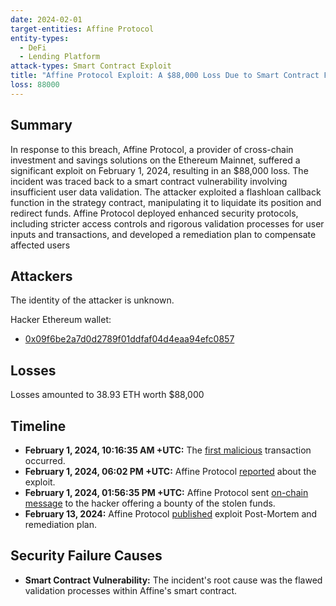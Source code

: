 ```yaml
---
date: 2024-02-01
target-entities: Affine Protocol
entity-types:
  - DeFi
  - Lending Platform
attack-types: Smart Contract Exploit
title: "Affine Protocol Exploit: A $88,000 Loss Due to Smart Contract Flaw"
loss: 88000
---
```


## Summary

In response to this breach, Affine Protocol, a provider of cross-chain investment and savings solutions on the Ethereum Mainnet, suffered a significant exploit on February 1, 2024, resulting in an $88,000 loss. The incident was traced back to a smart contract vulnerability involving insufficient user data validation. The attacker exploited a flashloan callback function in the strategy contract, manipulating it to liquidate its position and redirect funds.
Affine Protocol deployed enhanced security protocols, including stricter access controls and rigorous validation processes for user inputs and transactions, and  developed a remediation plan to compensate affected users

## Attackers

The identity of the attacker is unknown.

Hacker Ethereum wallet:

- [0x09f6be2a7d0d2789f01ddfaf04d4eaa94efc0857](https://etherscan.io/address/0x09f6be2a7d0d2789f01ddfaf04d4eaa94efc0857)

## Losses

Losses amounted to 38.93 ETH worth $88,000

## Timeline

- **February 1, 2024, 10:16:35 AM +UTC:** The [first malicious](https://etherscan.io/tx/0x03543ef96c26d6c79ff6c24219c686ae6d0eb5453b322e54d3b6a5ce456385e5) transaction occurred.
- **February 1, 2024, 06:02 PM +UTC:** Affine Protocol [reported](https://twitter.com/AffineDeFi/status/1753071451400548845) about the exploit.
- **February 1, 2024, 01:56:35 PM +UTC:** Affine Protocol sent [on-chain message](https://etherscan.io/tx/0x8b0cf1019933e0f8bd51ad29158c2cc11a21cef2f6771d997b561eb86be70d96) to the hacker offering a bounty of the stolen funds.
- **February 13, 2024:** Affine Protocol [published](https://blog.affinedefi.com/february-24-incident-post-mortem-mitigation-remediation-d50dcbd57fd3) exploit Post-Mortem and remediation plan.

## Security Failure Causes

- **Smart Contract Vulnerability:** The incident's root cause was the flawed validation processes within Affine's smart contract.
